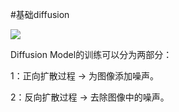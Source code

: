 #基础diffusion

![](https://cdn.jsdelivr.net/gh/tj-messi/picture/20241025010053.png)

Diffusion Model的训练可以分为两部分：

1：正向扩散过程 → 为图像添加噪声。

2：反向扩散过程 → 去除图像中的噪声。